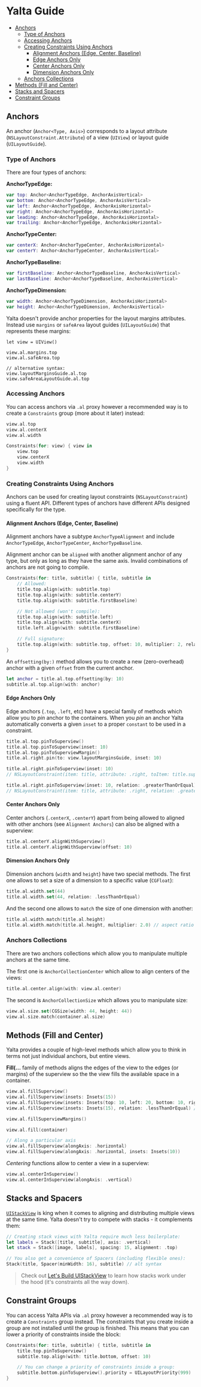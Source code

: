 # Yalta Guide

- [Anchors](#anchors)
  * [Type of Anchors](#type-of-anchors)
  * [Accessing Anchors](#accessing-anchors)
  * [Creating Constraints Using Anchors](#creating-constraints-using-anchors)
    + [Alignment Anchors (Edge, Center, Baseline)](#alignment-anchors--edge--center--baseline-)
    + [Edge Anchors Only](#edge-anchors-only)
    + [Center Anchors Only](#center-anchors-only)
    + [Dimension Anchors Only](#dimension-anchors-only)
  * [Anchors Collections](#anchors-collections)
- [Methods (Fill and Center)](#methods--fill-and-center-)
- [Stacks and Spacers](#stacks-and-spacers)
- [Constraint Groups](#constraint-groups)

## Anchors

An anchor (`Anchor<Type, Axis>`) corresponds to a layout attribute (`NSLayoutConstraint.Attribute`) of a view (`UIView`) or layout guide (`UILayoutGuide`).

### Type of Anchors

There are four types of anchors:

**AnchorTypeEdge:**

```swift
var top: Anchor<AnchorTypeEdge, AnchorAxisVertical>
var bottom: Anchor<AnchorTypeEdge, AnchorAxisVertical>
var left: Anchor<AnchorTypeEdge, AnchorAxisHorizontal>
var right: Anchor<AnchorTypeEdge, AnchorAxisHorizontal>
var leading: Anchor<AnchorTypeEdge, AnchorAxisHorizontal>
var trailing: Anchor<AnchorTypeEdge, AnchorAxisHorizontal>
```

**AnchorTypeCenter:**

```swift
var centerX: Anchor<AnchorTypeCenter, AnchorAxisHorizontal>
var centerY: Anchor<AnchorTypeCenter, AnchorAxisVertical>
```

**AnchorTypeBaseline:**

```swift
var firstBaseline: Anchor<AnchorTypeBaseline, AnchorAxisVertical>
var lastBaseline: Anchor<AnchorTypeBaseline, AnchorAxisVertical>
```

**AnchorTypeDimension:**

```swift
var width: Anchor<AnchorTypeDimension, AnchorAxisHorizontal>
var height: Anchor<AnchorTypeDimension, AnchorAxisVertical>
```

Yalta doesn't provide anchor properties for the layout margins attributes. Instead use `margins` or `safeArea` layout guides (`UILayoutGuide`) that represents these margins:

```
let view = UIView()

view.al.margins.top
view.al.safeArea.top

// alternative syntax:
view.layoutMarginsGuide.al.top
view.safeAreaLayoutGuide.al.top
```


### Accessing Anchors

You can access anchors via `.al` proxy however a recommended way is to create a `Constraints` group (more about it later) instead:

```swift
view.al.top
view.al.centerX
view.al.width

Constraints(for: view) { view in
	view.top
	view.centerX
	view.width
}
```


### Creating Constraints Using Anchors

Anchors can be used for creating layout constraints (`NSLayoutConstraint`) using a fluent API. Different types of anchors have different APIs designed specifically for the type.

#### Alignment Anchors (Edge, Center, Baseline)

Alignment anchors have a subtype `AnchorTypeAlignment` and include `AnchorTypeEdge`, `AnchorTypeCenter`, `AnchorTypeBaseline`.

Alignment anchor can be `aligned` with another alignment anchor of any type, but only as long as they have the same axis. Invalid combinations of anchors are not going to compile.

```swift
Constraints(for: title, subtitle) { title, subtitle in
    // Allowed:
    title.top.align(with: subtitle.top)
    title.top.align(with: subtitle.centerY)
    title.top.align(with: subtitle.firstBaseline)

    // Not allowed (won't compile):
    title.top.align(with: subtitle.left)
    title.top.align(with: subtitle.centerX)
    title.left.align(with: subtitle.firstBaseline)

    // Full signature:
    title.top.align(with: subtitle.top, offset: 10, multiplier: 2, relation: .greaterThanOrEqual)
}
```

An `offsetting(by:)` method allows you to create a new (zero-overhead) anchor with a given `offset` from the current anchor.

```swift
let anchor = title.al.top.offsetting(by: 10)
subtitle.al.top.align(with: anchor)
```

#### Edge Anchors Only

Edge anchors (`.top`, `.left`, etc) have a special family of methods which allow you to *pin* anchor to the containers. When you *pin* an anchor Yalta automatically converts a given `inset` to a proper `constant` to be used in a constraint.

```swift
title.al.top.pinToSuperview()
title.al.top.pinToSuperview(inset: 10)
title.al.top.pinToSuperviewMargin()
title.al.right.pin(to: view.layoutMarginsGuide, inset: 10)

title.al.right.pinToSuperview(inset: 10)
// NSLayoutConstraint(item: title, attribute: .right, toItem: title.superview!, attribute: .right, constant: -10)

title.al.right.pinToSuperview(inset: 10, relation: .greaterThanOrEqual)
// NSLayoutConstraint(item: title, attribute: .right, relation: .greaterThanOrEqual toItem: title.superview!, attribute: .right, constant: -10)
```

#### Center Anchors Only

Center anchors (`.centerX`, `.centerY`) apart from being allowed to aligned with other anchors (see `Alignment Anchors`) can also be aligned with a superview:

```swift
title.al.centerY.alignWithSuperview()
title.al.centerY.alignWithSuperview(offset: 10)
```

#### Dimension Anchors Only

Dimension anchors (`width` and `height`) have two special methods. The first one allows to set a size of a dimension to a specific value (`CGFloat`):

```swift
title.al.width.set(44)
title.al.width.set(44, relation: .lessThanOrEqual)
```

And the second one allows to `match` the size of one dimension with another:

```swift
title.al.width.match(title.al.height)
title.al.width.match(title.al.height, multiplier: 2.0) // aspect ratio
```

### Anchors Collections

There are two anchors collections which allow you to manipulate multiple anchors at the same time.

The first one is `AnchorCollectionCenter` which allow to align centers of the views:

```swift
title.al.center.align(with: view.al.center)
```

The second is `AnchorCollectionSize` which allows you to manipulate size:

```swift
view.al.size.set(CGSize(width: 44, height: 44))
view.al.size.match(container.al.size)
```


## Methods (Fill and Center)

Yalta provides a couple of high-level methods which allow you to think in terms not just individual anchors, but entire views.

**Fill(...** family of methods aligns the edges of the view to the edges (or margins) of the superview so the the view fills the available space in a container.

```swift
view.al.fillSuperview()
view.al.fillSuperview(insets: Insets(15))
view.al.fillSuperview(insets: Insets(top: 10, left: 20, bottom: 10, right: 20))
view.al.fillSuperview(insets: Insets(15), relation: .lessThanOrEqual) // smaller than superview

view.al.fillSuperviewMargins()

view.al.fill(container)

// Along a particular axis
view.al.fillSuperview(alongAxis: .horizontal)
view.al.fillSuperview(alongAxis: .horizontal, insets: Insets(10))
```

*Centering* functions allow to center a view in a superview:

```swift
view.al.centerInSuperview()
view.al.centerInSuperview(alongAxis: .vertical)
```


## Stacks and Spacers

[`UIStackView`](https://developer.apple.com/documentation/uikit/uistackview) is king when it comes to aligning and distributing multiple views at the same time. Yalta doesn't try to compete with stacks - it complements them:

```swift
// Creating stack views with Yalta require much less boilerplate:
let labels = Stack([title, subtitle], axis: .vertical)
let stack = Stack([image, labels], spacing: 15, alignment: .top)

// You also get a convenience of Spacers (including flexible ones):
Stack(title, Spacer(minWidth: 16), subtitle) // alt syntax
```

> Check out [Let's Build UIStackView](https://kean.github.io/post/lets-build-uistackview) to learn how stacks work under the hood (it's constraints all the way down).


## Constraint Groups

You can access Yalta APIs via `.al` proxy however a recommended way is to create a `Constraints` group instead. The constraints that you create inside a group are not installed until the group is finished. This means that you can lower a priority of constraints inside the block:

```swift
Constraints(for: title, subtitle) { title, subtitle in
    title.top.pinToSuperview()
    subtitle.top.align(with: title.bottom, offset: 10)

    // You can change a priority of constraints inside a group:
    subtitle.bottom.pinToSuperview().priority = UILayoutPriority(999)
}
```

